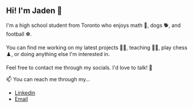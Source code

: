 ## Hi! I'm Jaden 👋
I'm a high school student from Toronto who enjoys math 📝, dogs 🐕, and football ⚽.

You can find me working on my latest projects 👨‍💻, teaching 👨‍🏫, play chess ♟️, or doing anything else I'm interested in.

Feel free to contact me through my socials. I'd love to talk! 💬

📫 You can reach me through my...
- [Linkedin](https://www.linkedin.com/in/jaehyeongpark)
- [Email](mailto:jaehyeongpark06@gmail.com)

<!--
**JaehyeongPark06/JaehyeongPark06** is a ✨ _special_ ✨ repository because its `README.md` (this file) appears on your GitHub profile.

Here are some ideas to get you started:

- 🔭 I’m currently working on ...
- 🌱 I’m currently learning ...
- 👯 I’m looking to collaborate on ...
- 🤔 I’m looking for help with ...
- 💬 Ask me about ...
- 📫 How to reach me: ...
- 😄 Pronouns: ...
- ⚡ Fun fact: ...
-->

